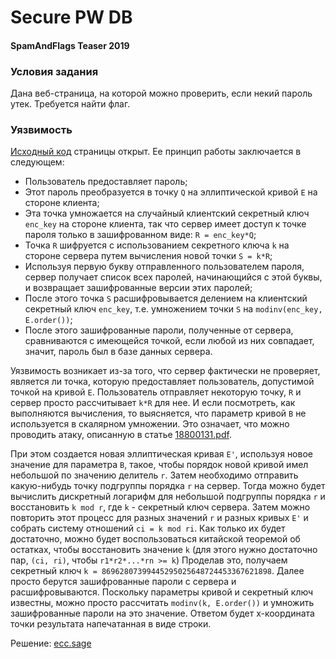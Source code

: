 # Secure PW DB


#### SpamAndFlags Teaser 2019

### Условия задания

Дана веб-страница, на которой можно проверить, если некий пароль утек. 
Требуется найти флаг.

### Уязвимость

[Исходный код](index.php) страницы открыт. Ее принцип работы заключается в следующем:
-	Пользователь предоставляет пароль;
-	Этот пароль преобразуется в точку `Q` на эллиптической кривой `E` на стороне клиента;
-	Эта точка умножается на случайный клиентский секретный ключ `enc_key` на стороне клиента,
 так что сервер имеет доступ к точке пароля только в зашифрованном виде: `R = enc_key*Q`;
-	Точка `R` шифруется с использованием секретного ключа `k` на стороне сервера путем вычисления новой точки `S = k*R`;
-	Используя первую букву отправленного пользователем пароля, сервер получает список всех паролей, начинающийся с 
этой буквы, и возвращает зашифрованные версии этих паролей;
-	После этого точка `S` расшифровывается делением на клиентский секретный ключ `enc_key`, т.е. умножением точки `S` 
на `modinv(enc_key, E.order())`;
-	После этого зашифрованные пароли, полученные от сервера, сравниваются с имеющейся точкой, если любой из них совпадает, 
значит, пароль был в базе данных сервера.

Уязвимость возникает из-за того, что сервер фактически не проверяет, является ли точка, которую предоставляет пользователь,
 допустимой точкой на кривой `E`. Пользователь отправляет некоторую точку, `R` и сервер просто рассчитывает `k*R` для нее.
 И если посмотреть, как выполняются вычисления, то выясняется, что параметр кривой `B` не используется в скалярном умножении.
Это означает, что можно проводить атаку, описанную в статье [18800131.pdf](18800131.pdf).

При этом создается новая эллиптическая кривая `E'`, используя новое значение для параметра `B`, такое, чтобы порядок новой 
кривой имел небольшой по значению делитель `r`. Затем необходимо отправить какую-нибудь точку подгруппы порядка `r` на сервер. Тогда можно
 будет вычислить дискретный логарифм для небольшой подгруппы порядка `r` и восстановить `k mod r`, где `k` - секретный ключ сервера.
Затем можно повторить этот процесс для разных значений `r` и разных кривых `E'` и собрать систему отношений `ci = k mod ri`. 
Как только их будет достаточно, можно будет воспользоваться китайской теоремой об остатках, чтобы восстановить значение `k` 
(для этого нужно достаточно пар, `(ci, ri)`, чтобы `r1*r2*...*rn >= k`)
Проделав это, получаем секретный ключ `k = 86962807399445295025648724453367621898`.
Далее просто берутся зашифрованные пароли с сервера и расшифровываются. Поскольку параметры кривой и секретный 
ключ известны, можно просто рассчитать `modinv(k, E.order())` и умножить зашифрованные пароли на это значение. Ответом будет 
 x-координата точки результата напечатанная в виде строки.
 
Решение: [ecc.sage](ecc.sage) 
